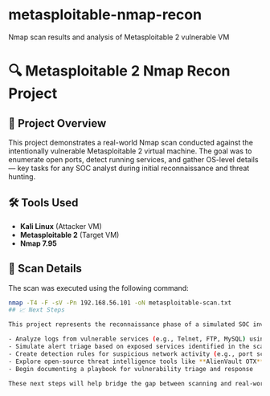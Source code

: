 # metasploitable-nmap-recon
Nmap scan results and analysis of Metasploitable 2 vulnerable VM
# 🔍 Metasploitable 2 Nmap Recon Project

## 📌 Project Overview
This project demonstrates a real-world Nmap scan conducted against the intentionally vulnerable Metasploitable 2 virtual machine. The goal was to enumerate open ports, detect running services, and gather OS-level details — key tasks for any SOC analyst during initial reconnaissance and threat hunting.

## 🛠 Tools Used
- **Kali Linux** (Attacker VM)
- **Metasploitable 2** (Target VM)
- **Nmap 7.95**

## 📡 Scan Details
The scan was executed using the following command:

```bash
nmap -T4 -F -sV -Pn 192.168.56.101 -oN metasploitable-scan.txt
## 📈 Next Steps

This project represents the reconnaissance phase of a simulated SOC investigation. Building on this, the following steps are planned:

- Analyze logs from vulnerable services (e.g., Telnet, FTP, MySQL) using tools like **Splunk** or **Security Onion**
- Simulate alert triage based on exposed services identified in the scan
- Create detection rules for suspicious network activity (e.g., port scanning, brute-force attempts)
- Explore open-source threat intelligence tools like **AlienVault OTX** and **AbuseIPDB**
- Begin documenting a playbook for vulnerability triage and response

These next steps will help bridge the gap between scanning and real-world SOC analyst workflows, demonstrating practical, hands-on knowledge of threat detection and response.
